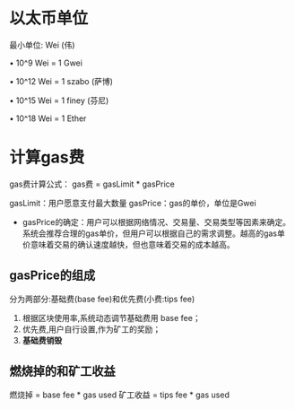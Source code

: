 # 以太币单位
最小单位: Wei (伟)

• 10^9 Wei = 1 Gwei

• 10^12 Wei = 1 szabo (萨博)

• 10^15 Wei = 1 finey (芬尼)

• 10^18 Wei = 1 Ether

# 计算gas费
gas费计算公式：
gas费 = gasLimit * gasPrice

gasLimit：用户愿意支付最大数量
gasPrice：gas的单价，单位是Gwei
- gasPrice的确定：用户可以根据网络情况、交易量、交易类型等因素来确定。系统会推荐合理的gas单价，但用户可以根据自己的需求调整。越高的gas单价意味着交易的确认速度越快，但也意味着交易的成本越高。

## gasPrice的组成
分为两部分:基础费(base fee)和优先费(小费:tips fee)
1. 根据区块使用率,系统动态调节基础费用 base fee；
2. 优先费,用户自行设置,作为矿工的奖励；
3. **基础费销毁**

## 燃烧掉的和矿工收益
燃烧掉 = base fee * gas used
矿工收益 = tips fee * gas used

